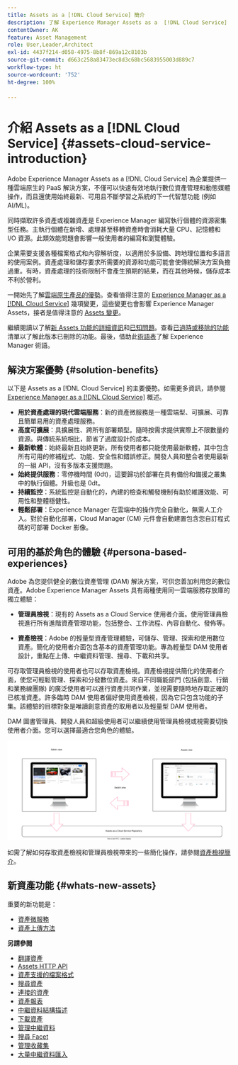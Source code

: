 ```yaml
---
title: Assets as a [!DNL Cloud Service] 簡介
description: 了解 Experience Manager Assets as a  [!DNL Cloud Service] 的新增功能和優勢。適用於企業的雲端原生 PaaS 解決方案。
contentOwner: AK
feature: Asset Management
role: User,Leader,Architect
exl-id: 4437f214-d058-4975-8b8f-869a12c8103b
source-git-commit: d663c258a83473ec8d3c68bc5683955003d889c7
workflow-type: ht
source-wordcount: '752'
ht-degree: 100%

---
```


# 介紹 Assets as a [!DNL Cloud Service] {#assets-cloud-service-introduction}

<!-- Need review information from gklebus -->

Adobe Experience Manager Assets as a [!DNL Cloud Service] 為企業提供一種雲端原生的 PaaS 解決方案，不僅可以快速有效地執行數位資產管理和動態媒體操作，而且還使用始終最新、可用且不斷學習之系統的下一代智慧功能 (例如 AI/ML)。

同時擷取許多資產或複雜資產是 Experience Manager 編寫執行個體的資源密集型任務。主執行個體在新增、處理甚至移轉資產時會消耗大量 CPU、記憶體和 I/O 資源。此類效能問題會影響一般使用者的編寫和瀏覽體驗。

企業需要支援各種檔案格式和內容解析度，以適用於多設備、跨地理位置和多語言的使用案例。資產處理和儲存要求所需要的資源和功能可能會使傳統解決方案負擔過重。有時，資產處理的技術限制不會產生預期的結果，而在其他時候，儲存成本不利於營利。

一開始先了解[雲端原生產品的優勢](#solution-benefits)。查看值得注意的 [Experience Manager as a  [!DNL Cloud Service]](/help/release-notes/aem-cloud-changes.md) 幾項變更，這些變更也會影響 Experience Manager Assets，接者是值得注意的 [Assets 變更](/help/assets/assets-cloud-changes.md)。

繼續閱讀以了解[新 Assets 功能的詳細資訊](#whats-new-assets)和[已知問題](/help/release-notes/maintenance/latest.md)。查看[已過時或移除的功能](/help/release-notes/deprecated-removed-features.md)清單以了解此版本已刪除的功能。最後，借助此[術語表](/help/overview/terminology.md)了解 Experience Manager 術語。

## 解決方案優勢 {#solution-benefits}

以下是 Assets as a [!DNL Cloud Service] 的主要優勢。如需更多資訊，請參閱 [Experience Manager as a  [!DNL Cloud Service]](/help/overview/introduction.md) 概述。

* **用於資產處理的現代雲端服務**：新的資產微服務是一種雲端型、可擴展、可靠且簡單易用的資產處理服務。
* **高度可擴展**：具擴展性、跨所有部署類型。隨時按需求提供實際上不限數量的資源。與傳統系統相比，節省了過度設計的成本。
* **最新軟體**：始終最新且始終更新。所有使用者都只能使用最新軟體，其中包含所有可用的修補程式、功能、安全性和錯誤修正。開發人員和整合者使用最新的一組 API，沒有多版本支援問題。
* **始終提供服務**：零停機時間 (0dt)，這要歸功於部署在具有備份和備援之叢集中的執行個體。升級也是 0dt。
* **持續監控**：系統監控是自動化的，內建的檢查和觸發機制有助於維護效能、可用性和整體穩健性。
* **輕鬆部署**：Experience Manager 在雲端中的操作完全自動化，無需人工介入。對於自動化部署，Cloud Manager (CM) 元件會自動建置包含您自訂程式碼的可部署 Docker 影像。

## 可用的基於角色的體驗 {#persona-based-experiences}

Adobe 為您提供健全的數位資產管理 (DAM) 解決方案，可供您善加利用您的數位資產。Adobe Experience Manager Assets 具有兩種使用同一雲端服務存放庫的獨立體驗：

* **管理員檢視**：現有的 Assets as a Cloud Service 使用者介面。使用管理員檢視進行所有進階資產管理功能，包括整合、工作流程、內容自動化、發佈等。

* **資產檢視**：Adobe 的輕量型資產管理體驗，可儲存、管理、探索和使用數位資產。簡化的使用者介面包含基本的資產管理功能。專為輕量型 DAM 使用者設計，重點在上傳、中繼資料管理、搜尋、下載和共享。

可存取管理員檢視的使用者也可以存取資產檢視。資產檢視提供簡化的使用者介面，使您可輕鬆管理、探索和分發數位資產。來自不同職能部門 (包括創意、行銷和業務線團隊) 的廣泛使用者可以進行資產共同作業，並視需要隨時地存取正確的已核准資產。許多臨時 DAM 使用者偏好使用資產檢視，因為它只包含功能的子集。該體驗的目標對象是唯讀創意資產的取用者以及輕量型 DAM 使用者。

DAM 圖書管理員、開發人員和超級使用者可以繼續使用管理員檢視或視需要切換使用者介面。您可以選擇最適合您角色的體驗。

![新增標記](assets/newui-overview.svg)

如需了解如何存取資產檢視和管理員檢視帶來的一些簡化操作，請參閱[資產檢視簡介](/help/assets/assets-view-introduction.md)。

## 新資產功能 {#whats-new-assets}

重要的新功能是：

* [資產微服務](/help/assets/asset-microservices-overview.md)
* [資產上傳方法](/help/assets/add-assets.md)

**另請參閱**

* [翻譯資產](translate-assets.md)
* [Assets HTTP API](mac-api-assets.md)
* [資產支援的檔案格式](file-format-support.md)
* [搜尋資產](search-assets.md)
* [連接的資產](use-assets-across-connected-assets-instances.md)
* [資產報表](asset-reports.md)
* [中繼資料結構描述](metadata-schemas.md)
* [下載資產](download-assets-from-aem.md)
* [管理中繼資料](manage-metadata.md)
* [搜尋 Facet](search-facets.md)
* [管理收藏集](manage-collections.md)
* [大量中繼資料匯入](metadata-import-export.md)
